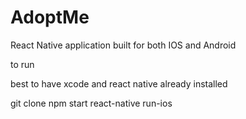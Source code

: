 # AdoptMe
React Native application built for both IOS and Android

to run 

best to have xcode and react native already installed


git clone
npm start
react-native run-ios
